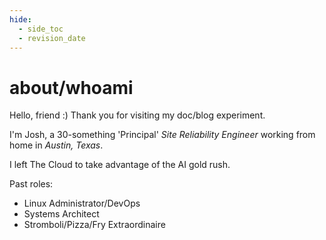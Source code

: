 ```yaml
---
hide:
  - side_toc
  - revision_date
---
```

# about/whoami

Hello, friend :) Thank you for visiting my doc/blog experiment.

I'm Josh, a 30-something 'Principal' *Site Reliability Engineer* working from home in _Austin, Texas_.

I left The Cloud to take advantage of the AI gold rush.

Past roles:

* Linux Administrator/DevOps
* Systems Architect
* Stromboli/Pizza/Fry Extraordinaire
